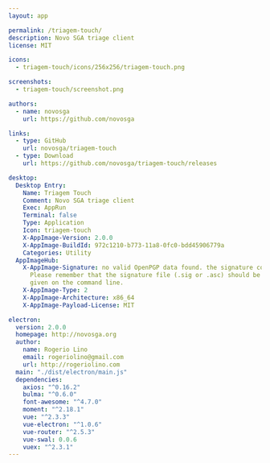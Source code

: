 ```yaml
---
layout: app

permalink: /triagem-touch/
description: Novo SGA triage client
license: MIT

icons:
  - triagem-touch/icons/256x256/triagem-touch.png

screenshots:
  - triagem-touch/screenshot.png

authors:
  - name: novosga
    url: https://github.com/novosga

links:
  - type: GitHub
    url: novosga/triagem-touch
  - type: Download
    url: https://github.com/novosga/triagem-touch/releases

desktop:
  Desktop Entry:
    Name: Triagem Touch
    Comment: Novo SGA triage client
    Exec: AppRun
    Terminal: false
    Type: Application
    Icon: triagem-touch
    X-AppImage-Version: 2.0.0
    X-AppImage-BuildId: 972c1210-b773-11a8-0fc0-bdd45906779a
    Categories: Utility
  AppImageHub:
    X-AppImage-Signature: no valid OpenPGP data found. the signature could not be verified.
      Please remember that the signature file (.sig or .asc) should be the first file
      given on the command line.
    X-AppImage-Type: 2
    X-AppImage-Architecture: x86_64
    X-AppImage-Payload-License: MIT

electron:
  version: 2.0.0
  homepage: http://novosga.org
  author:
    name: Rogerio Lino
    email: rogeriolino@gmail.com
    url: http://rogeriolino.com
  main: "./dist/electron/main.js"
  dependencies:
    axios: "^0.16.2"
    bulma: "^0.6.0"
    font-awesome: "^4.7.0"
    moment: "^2.18.1"
    vue: "^2.3.3"
    vue-electron: "^1.0.6"
    vue-router: "^2.5.3"
    vue-swal: 0.0.6
    vuex: "^2.3.1"
---
```

